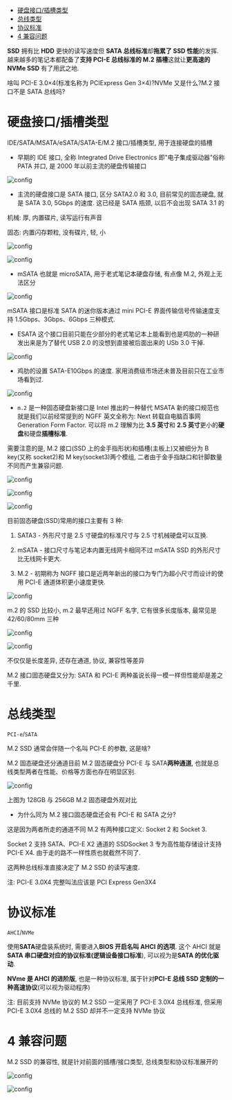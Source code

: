 
<!-- @import "[TOC]" {cmd="toc" depthFrom=1 depthTo=6 orderedList=false} -->

<!-- code_chunk_output -->

- [硬盘接口/插槽类型](#硬盘接口插槽类型)
- [总线类型](#总线类型)
- [协议标准](#协议标准)
- [4 兼容问题](#4-兼容问题)

<!-- /code_chunk_output -->


**SSD** 拥有比 **HDD** 更快的读写速度但 **SATA 总线标准**却**拖累了 SSD 性能**的发挥. 越来越多的笔记本都配备了**支持 PCI\-E 总线标准的 M.2 插槽**这就让**更高速的 NVMe SSD** 有了用武之地.

啥叫 PCI-E 3.0×4(标准名称为 PCIExpress Gen 3×4)?NVMe 又是什么?M.2 接口不是 SATA 总线吗?

# 硬盘接口/插槽类型

IDE/SATA/MSATA/eSATA/SATA-E/M.2 接口/插槽类型, 用于连接硬盘的插槽

- 早期的 IDE 接口, 全称 Integrated Drive Electronics 即"电子集成驱动器"俗称 PATA 并口, 是 2000 年以前主流的硬盘传输接口

![config](./images/3.png)

- 主流的硬盘接口是 SATA 接口, 区分 SATA2.0 和 3.0, 目前常见的固态硬盘, 就是 SATA 3.0, 5Gbps 的速度. 这已经是 SATA 瓶颈, 以后不会出现 SATA 3.1 的

机械: 厚, 内置碟片, 读写运行有声音

固态: 内置闪存颗粒, 没有碟片, 轻, 小

![config](./images/4.png)

![config](./images/5.png)

- mSATA 也就是 microSATA, 用于老式笔记本硬盘存储, 有点像 M.2, 外观上无法区分

![config](./images/6.png)

mSATA 接口是标准 SATA 的迷你版本通过 mini PCI-E 界面传输信号传输速度支持 1.5Gbps、3Gbps、6Gbps 三种模式.

- ESATA 这个接口目前只能在少部分的老式笔记本上能看到也是鸡肋的一种研发出来是为了替代 USB 2.0 的没想到直接被后面出来的 USb 3.0 干掉.

![config](./images/7.png)

- 鸡肋的设置 SATA-E10Gbps 的速度. 家用消费级市场还未普及目前只在工业市场看到过.

![config](./images/8.png)

- `m.2` 是一种固态硬盘新接口是 Intel 推出的一种替代 MSATA 新的接口规范也就是我们以前经常提到的 NGFF 英文全称为: Next 转载自电脑百事网 Generation Form Factor. 可以将 m.2 理解为比 **3.5 英寸**和 **2.5 英寸**更小的**硬盘**和硬盘**插槽标准**.

需要注意的是, M.2 接口(SSD 上的金手指形状)和插槽(主板上)又被细分为 B key(又称 socket2)和 M key(socket3)两个模组, 二者由于金手指缺口和针脚数量不同而产生兼容问题.

![config](./images/9.png)

![config](./images/10.png)

![config](./images/11.png)

目前固态硬盘(SSD)常用的接口主要有 3 种:

1) SATA3 - 外形尺寸是 2.5 寸硬盘的标准尺寸与 2.5 寸机械硬盘可以互换.

2) mSATA - 接口尺寸与笔记本内置无线网卡相同不过 mSATA SSD 的外形尺寸比无线网卡更大.

3) M.2 - 初期称为 NGFF 接口是近两年新出的接口为专门为超小尺寸而设计的使用 PCI-E 通道体积更小速度更快.

![config](./images/1.png)

m.2 的 SSD 比较小, m.2 最早还用过 NGFF 名字, 它有很多长度版本, 最常见是 42/60/80mm 三种

![config](./images/2.png)

![config](./images/12.jpg)

不仅仅是长度差异, 还存在通道, 协议, 兼容性等差异

M.2 接口固态硬盘又分为: SATA 和 PCI\-E 两种虽说长得一模一样但性能却是差之千里.

# 总线类型

`PCI-e`/`SATA`

M.2 SSD 通常会伴随一个名叫 PCI\-E 的参数, 这是啥?

M.2 固态硬盘还分通道目前 M.2 固态硬盘分 PCI\-E 与 SATA**两种通道**, 也就是总线类型两者在性能、价格等方面也存在明显区别.

![config](./images/13.png)

上图为 128GB 与 256GB M.2 固态硬盘外观对比

- 为什么同为 M.2 接口固态硬盘还会有 PCI\-E 和 SATA 之分?

这是因为两者所走的通道不同 M.2 有两种接口定义: Socket 2 和 Socket 3.

Socket 2 支持 SATA、PCI\-E X2 通道的 SSDSocket 3 专为高性能存储设计支持 PCI\-E X4. 由于走的路不一样性质也就截然不同了.

这两种总线标准直接决定了 M.2 SSD 的读写速度.

注: PCI\-E 3.0X4 完整叫法应该是 PCI Express Gen3X4

# 协议标准

`AHCI`/`NVMe`

使用**SATA**硬盘装系统时, 需要进入**BIOS 开启名叫 AHCI 的选项**. 这个 AHCI 就是**SATA 串口硬盘对应的协议标准(逻辑设备接口标准**), 可以视为是**SATA 的优化驱动**.

**NVme 是 AHCI 的进阶版**, 也是一种协议标准, 属于针对**PCI\-E 总线 SSD 定制的一种高速协议**(可以视为驱动程序)

注: 目前支持 NVMe 协议的 M.2 SSD 一定采用了 PCI\-E 3.0X4 总线标准, 但采用 PCI\-E 3.0X4 总线的 M.2 SSD 却并不一定支持 NVMe 协议

# 4 兼容问题

M.2 SSD 的兼容性, 就是针对前面的插槽/接口类型, 总线类型和协议标准展开的

![config](./images/14.png)

![config](./images/15.png)